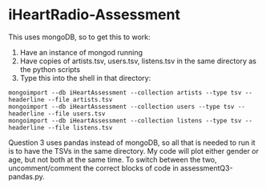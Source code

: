# iHeartRadio-Assessment

This uses mongoDB, so to get this to work:

1. Have an instance of mongod running
2. Have copies of artists.tsv, users.tsv, listens.tsv in the same directory as the python scripts
3. Type this into the shell in that directory:

```
mongoimport --db iHeartAssessment --collection artists --type tsv --headerline --file artists.tsv
mongoimport --db iHeartAssessment --collection users --type tsv --headerline --file users.tsv
mongoimport --db iHeartAssessment --collection listens --type tsv --headerline --file listens.tsv
```


Question 3 uses pandas instead of mongoDB, so all that is needed to run it is to have the TSVs in the same directory. My code will plot either gender or age, but not both at the same time. To switch between the two, uncomment/comment the correct blocks of code in assessmentQ3-pandas.py.
